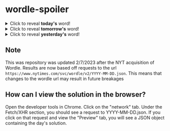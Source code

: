 # wordle-spoiler

<details>
  <summary>Click to reveal <b>today's</b> word!</summary>
  <br>
  <b> craft </b>
</details>

<details>
  <summary>Click to reveal <b>tomorrow's</b> word!</summary>
  <br>
  <b> prowl </b>
</details>

<details>
  <summary>Click to reveal <b>yesterday's</b> word!</summary>
  <br>
  <b> prune </b>
</details>

## Note
This was repository was updated 2/7/2023 after the NYT acquisition of Wordle. Results are now based off requests to the url `https://www.nytimes.com/svc/wordle/v2/YYYY-MM-DD.json`. This means that changes to the wordle url may result in future breakages

## How can I view the solution in the browser?
Open the developer tools in Chrome. Click on the "network" tab. Under the Fetch/XHR section, you should see a request to YYYY-MM-DD.json. If you click on that request and view the "Preview" tab, you will see a JSON object containing the day's solution.